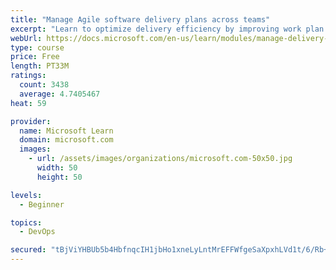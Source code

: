 ```yaml
---
title: "Manage Agile software delivery plans across teams"
excerpt: "Learn to optimize delivery efficiency by improving work plan visibility across teams."
webUrl: https://docs.microsoft.com/en-us/learn/modules/manage-delivery-plans/
type: course
price: Free
length: PT33M
ratings:
  count: 3438
  average: 4.7405467
heat: 59

provider:
  name: Microsoft Learn
  domain: microsoft.com
  images:
    - url: /assets/images/organizations/microsoft.com-50x50.jpg
      width: 50
      height: 50

levels:
  - Beginner

topics:
  - DevOps

secured: "tBjViYHBUb5b4HbfnqcIH1jbHo1xneLyLntMrEFFWfgeSaXpxhLVd1t/6/Rb+Z3QY80OaWteGDG3BFjTnQU5yUu8c+pv4boRGmEPTsR6fDqsyM2swk/PG/3gPKB3N6n0vmf/G4APGG3WpeKOJr9WG9KgkxZ+v7nqqN8Svh2CeZh7WiiGg56AjRMb1QfPUnPwjSGDx6y27J/fKseDorbbAKQpwcKEt0BllcCbg6r2SNd1WtQsRn1WO6TJSDdSVkWwRjLiPPSDenNXh7gpBfnsDuQPza+txAJBKD/xWDd1dI0ZblfsdzNN7ednNt55cyi3dvnjx5z0M2Sa1GBBqtk0T9+wcm1wEHak2YD+/GUMKTCbSvTstArjvme+x/c5F3EK9DEfgz44wFDEW+8VW+Tt4f8gMvOKcy1K5/JDKNMhX+k=;YAIktLNQw6MAkk5vlkAelA=="
---
```


